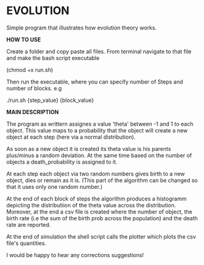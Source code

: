 # EVOLUTION
Simple program that illustrates how evolution theory works.

**HOW TO USE**

Create a folder and copy paste all files.
From terminal navigate to that file and make the bash script executable 


(chmod +x run.sh)

Then run the executable, where you can specify number of Steps and number of blocks. e.g


./run.sh {step_value} {block_value}




**MAIN DESCRIPTION**

The program as writtern assignes a value 'theta' between -1 and 1 to each object. This value maps to a probability that the object will create a new object at each step (here via a normal distribution).

As soon as a new object it is created its theta value is his parents plus/minus a random deviation. At the same time based on the number of objects a death_probability is assigned to it. 

At each step each object via two random numbers gives birth to a new object, dies or remain as it is. (This part of the algorithm can be changed so that it uses only one random number.)

At the end of each block of steps the algorithm produces a histogramm depicting the distributiion of the theta value across the distribution. Moreover, at the end a csv file is created where the number of object, the birth rate (i.e the sum of the birth prob across the population) and the death rate are reported.

At the end of simulation the shell script calls the plotter which plots the csv file's quantities.



I would be happy to hear any corrections suggestions!
